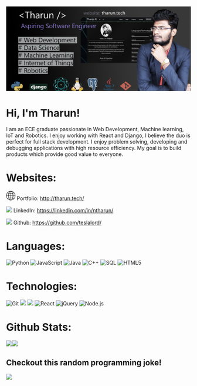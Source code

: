 ![](https://github.com/TeslaLord/TeslaLord/blob/main/github%20cover.jpg)

# Hi, I'm Tharun!
I am an ECE graduate passionate in Web Development, Machine learning, IoT and Robotics. I enjoy working with React and Django, I believe the duo is perfect for full stack development. I enjoy problem solving, developing and debugging applications with high resource efficiency. My goal is to build products which provide good value to everyone.

# Websites:

<img src="earth.png" height=25 width=25> </img> Portfolio: http://tharun.tech/

![](https://img.shields.io/badge/-000000?style=flat&logo=Linkedin) LinkedIn: https://linkedin.com/in/ntharun/ 

![](https://img.shields.io/badge/-000000?style=flat&logo=git&logoColor=F05032) Github: https://github.com/teslalord/



# Languages:

![Python](https://img.shields.io/badge/-Python-ffffff?style=flat&logo=python)
![JavaScript](https://img.shields.io/badge/-JavaScript-ffffff?style=flat&logo=javascript&logoColor=000000)
![Java](https://img.shields.io/badge/-Java-ffffff?style=flat&logo=Java&logoColor=007396)
![C++](https://img.shields.io/badge/-C++-ffffff?style=flat&logo=C%2B%2B&logoColor=00599C)
![SQL](https://img.shields.io/badge/-SQL-ffffff?style=flat&logo=MySQL)
![HTML5](https://img.shields.io/badge/-HTML5-ffffff?style=flat&logo=HTML5)

# Technologies:

![Git](https://img.shields.io/badge/-Git-ffffff?style=flat&logo=git&logoColor=F05032)
![](https://img.shields.io/badge/-Linux-ffffff?style=flat&logo=Linux&logoColor=000000)
![](https://img.shields.io/badge/-Django-ffffff?style=flat&logo=Django&logoColor=000000)
![React](https://img.shields.io/badge/-React-ffffff?style=flat&logo=React&logoColor=61DAFB)
![jQuery](https://img.shields.io/badge/-jQuery-ffffff?style=flat&logo=jQuery&logoColor=0769AD)
![Node.js](https://img.shields.io/badge/-Node.js-ffffff?style=flat&logo=node.js&logoColor=339933)



# Github Stats:

<img align="" height='170px' src="https://github-readme-stats.vercel.app/api?username=teslalord&show_icons=true&include_all_commits=true&line_height=21&theme=radical" /><img align="" height='170px' src="https://github-readme-stats.vercel.app/api/top-langs/?username=teslalord&layout=compact&theme=radical" />

## Checkout this random programming joke!
![](https://readme-jokes.vercel.app/api)
